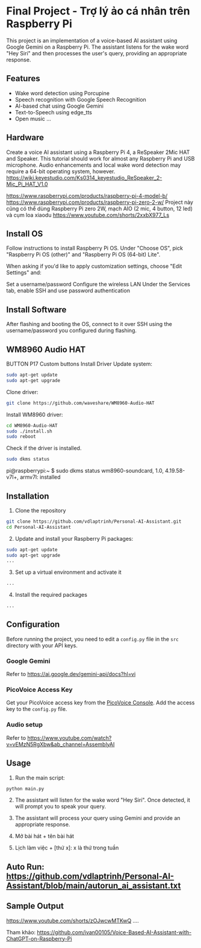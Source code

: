 # Final Project - Trợ lý ảo cá nhân trên Raspberry Pi
This project is an implementation of a voice-based AI assistant using Google Gemini on a Raspberry Pi. The assistant listens for the wake word "Hey Siri" and then processes the user's query, providing an appropriate response.

## Features
- Wake word detection using Porcupine
- Speech recognition with Google Speech Recognition
- AI-based chat using Google Gemini
- Text-to-Speech using edge_tts
- Open music
...
## Hardware
Create a voice AI assistant using a Raspberry Pi 4, a ReSpeaker 2Mic HAT and Speaker.
This tutorial should work for almost any Raspberry Pi and USB microphone. Audio enhancements and local wake word detection may require a 64-bit operating system, however.
https://wiki.keyestudio.com/Ks0314_keyestudio_ReSpeaker_2-Mic_Pi_HAT_V1.0

https://www.raspberrypi.com/products/raspberry-pi-4-model-b/
https://www.raspberrypi.com/products/raspberry-pi-zero-2-w/
Project này cũng có thể dùng Raspberry Pi zero 2W, mạch AIO (2 mic, 4 button, 12 led) và cụm loa xiaodu https://www.youtube.com/shorts/2xxbX977_Ls

## Install OS
Follow instructions to install Raspberry Pi OS. Under "Choose OS", pick "Raspberry Pi OS (other)" and "Raspberry Pi OS (64-bit) Lite".

When asking if you'd like to apply customization settings, choose "Edit Settings" and:

Set a username/password
Configure the wireless LAN
Under the Services tab, enable SSH and use password authentication

## Install Software
After flashing and booting the OS, connect to it over SSH using the username/password you configured during flashing.

## WM8960 Audio HAT
BUTTON	P17	Custom buttons
Install Driver
Update system:
```bash
sudo apt-get update
sudo apt-get upgrade
```
Clone driver:
```bash
git clone https://github.com/waveshare/WM8960-Audio-HAT
```
Install WM8960 driver:
```bash
cd WM8960-Audio-HAT
sudo ./install.sh 
sudo reboot
```
Check if the driver is installed.
```bash
sudo dkms status
```
pi@raspberrypi:~ $ sudo dkms status 
wm8960-soundcard, 1.0, 4.19.58-v7l+, armv7l: installed


## Installation
1. Clone the repository
```bash
git clone https://github.com/vdlaptrinh/Personal-AI-Assistant.git
cd Personal-AI-Assistant
```
2. Update and install your Raspberry Pi packages:
```bash
sudo apt-get update
sudo apt-get upgrade
...
```
3. Set up a virtual environment and activate it
```bash
...
```
4. Install the required packages
```bash
...
```

## Configuration
Before running the project, you need to edit a `config.py` file in the `src` directory with your API keys. 
### Google Gemini
Refer to https://ai.google.dev/gemini-api/docs?hl=vi
### PicoVoice Access Key
Get your PicoVoice access key from the [PicoVoice Console](https://picovoice.ai/ "PicoVoice Console"). Add the access key to the `config.py` file.
### Audio setup
Refer to https://www.youtube.com/watch?v=vEMzN5RgXbw&ab_channel=AssemblyAI

## Usage
1. Run the main script:
```bash
python main.py
```
2. The assistant will listen for the wake word "Hey Siri". Once detected, it will prompt you to speak your query.

3. The assistant will process your query using Gemini and provide an appropriate response.

4. Mở bài hát + tên bài hát

5. Lịch làm việc + [thứ x]: x là thứ trong tuần

## Auto Run: https://github.com/vdlaptrinh/Personal-AI-Assistant/blob/main/autorun_ai_assistant.txt


## Sample Output
https://www.youtube.com/shorts/zOJwcwMTKwQ
....

Tham khảo: https://github.com/ivan00105/Voice-Based-AI-Assistant-with-ChatGPT-on-Raspberry-Pi
